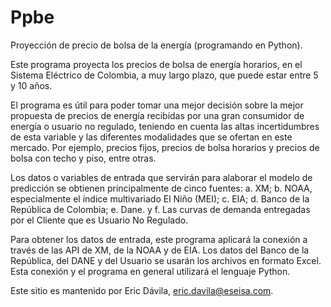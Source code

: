 # Ppbe
Proyección de precio de bolsa de la energía (programando en Python).

Este programa proyecta los precios de bolsa de energía horarios, en el Sistema Eléctrico de Colombia, a muy largo plazo, que puede estar entre 5 y 10 años.

El programa es útil para poder tomar una mejor decisión sobre la mejor propuesta de precios de energía recibidas por una gran consumidor de energía o usuario no regulado, teniendo en cuenta las altas incertidumbres de esta variable y las diferentes modalidades que se ofertan en este mercado. Por ejemplo, precios fijos, precios de bolsa horarios y precios de bolsa con techo y piso, entre otras.

Los datos o variables de entrada que servirán para alaborar el modelo de predicción se obtienen principalmente de cinco fuentes: a. XM; b. NOAA, especialmente el índice multivariado El Niño (MEI); c. EIA; d. Banco de la República de Colombia; e. Dane. y f. Las curvas de demanda entregadas por el Cliente que es Usuario No Regulado.

Para obtener los datos de entrada, este programa aplicará la conexión a través de las API de XM, de la NOAA y de EIA. Los datos del Banco de la República, del DANE y del Usuario se usarán los archivos en formato Excel. Esta conexión y el programa en general utilizará el lenguaje Python.

Este sitio es mantenido por Eric Dávila, eric.davila@eseisa.com.
